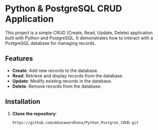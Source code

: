 # Python & PostgreSQL CRUD Application

This project is a simple CRUD (Create, Read, Update, Delete) application built with Python and PostgreSQL. It demonstrates how to interact with a PostgreSQL database for managing records.

## Features

- **Create**: Add new records to the database.
- **Read**: Retrieve and display records from the database.
- **Update**: Modify existing records in the database.
- **Delete**: Remove records from the database.

## Installation

1. **Clone the repository**:
   ```bash
   https://github.com/mGunawardhana/Python_Postgres_CRUD.git
   ```
